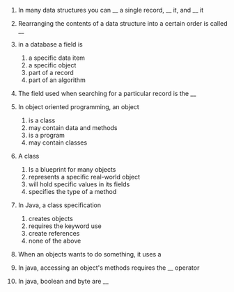1. In many data structures you can __ a single record,
__ it, and __ it

2. Rearranging the contents of a data structure into a certain order is called __

3. in a database a field is 
	1. a specific data item
	2. a specific object
	3. part of a record
	4. part of an algorithm

4. The field used when searching for a particular record is the __

5. In object oriented programming, an object
	1. is a class
	2. may contain data and methods
	3. is a program
	4. may contain classes

6. A class
	1. Is a blueprint for many objects
	2. represents a specific real-world object
	3. will hold specific values in its fields
	4. specifies the type of a method

7. In Java, a class specification
	1. creates objects
	2. requires the keyword use
	3. create references
	4. none of the above

8. When an objects wants to do something, it uses a 

9. In java, accessing an object's methods requires the __ operator

10. In java, boolean and byte are __ 

